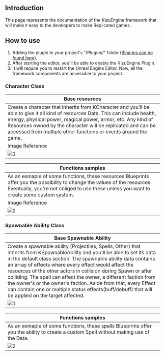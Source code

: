 ## Introduction

This page represents the documentation of the KizuEngine framework that will make it easy to the developers to make Replicated games. 

## How to use

1. Adding the plugin to your project's "/Plugins/" folder [(Binaries can be found here)](https://github.com/Hiro-KE/UE4-KizuEngine/releases). 
2. After starting the editor, you'll be able to enable the KizuEngine Plugin.
3. It will require you to restart the Unreal Engine Editor. Now, all the framework components are accessible to your project.

### Character Class

|Base resources|
|-------|
|Create a character that inherits from KCharacter and you'll be able to give it all kind of resources Data. This can include health, energy, physical power, magical power, armor, etc. Any kind of Resources owned by the character will be replicated and can be accessed from multiple other functions or events around the game.|
|                      Image Reference                       |
|![1](https://hiro-ke.github.io/UE4-KizuEngine/wiki/images/CharacterData.png)|


|Functions samples|
|-------|
|As an exmaple of some functions, these resources Blueprints offer you the possibility to change the values of the resources. Eventually, you're not obliged to use these unless you want to create some custom system.|
|                      Image Reference                       |
|![2](https://hiro-ke.github.io/UE4-KizuEngine/wiki/images/ResourcesBP.png)|

### Spawnable Ability Class

|Base Spawnable Ability|
|-------|
|Create a spawnable ability (Projectiles, Spells, Other) that inherits from KSpawnableAbility and you'll be able to set its data in the default class section. The spawnable ability data contains an array of effects where every effect would affect the resources of the other actors in collision during Spawn or after colliding. The spell can affect the owner, a different faction from the owner's or the owner's faction. Aside from that, every Effect can contain one or multiple status effects(buff/debuff) that will be applied on the target affected.|
|![1](https://hiro-ke.github.io/UE4-KizuEngine/wiki/images/Spell.png)|

|Functions samples|
|-------|
|As an exmaple of some functions, these spells Blueprints offer you the ability to create a custom Spell without making use of the Data.|
|![2](https://hiro-ke.github.io/UE4-KizuEngine/wiki/images/SpellsBP.png)|
